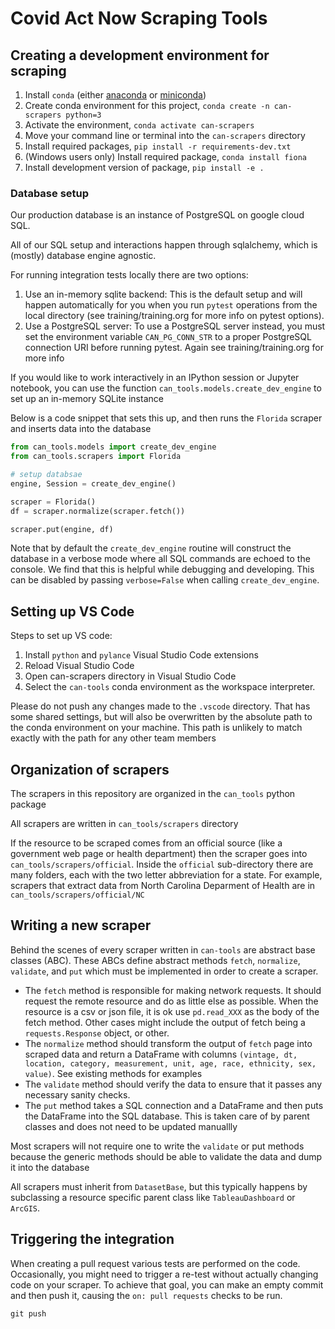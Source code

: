 # Covid Act Now Scraping Tools


## Creating a development environment for scraping

1. Install `conda` (either [anaconda](https://www.anaconda.com/products/individual) or [miniconda](https://docs.conda.io/en/latest/miniconda.html))
2. Create conda environment for this project, `conda create -n can-scrapers python=3`
3. Activate the environment, `conda activate can-scrapers`
4. Move your command line or terminal into the `can-scrapers` directory
6. Install required packages, `pip install -r requirements-dev.txt`
5. (Windows users only) Install required package, `conda install fiona`
7. Install development version of package, `pip install -e .`

### Database setup

Our production database is an instance of PostgreSQL on google cloud SQL.

All of our SQL setup and interactions happen through sqlalchemy, which is
(mostly) database engine agnostic.

For running integration tests locally there are two options:

1. Use an in-memory sqlite backend: This is the default setup and will happen
   automatically for you when you run `pytest` operations from the local
   directory (see training/training.org for more info on pytest options).
2. Use a PostgreSQL server: To use a PostgreSQL server instead, you must set the
   environment variable `CAN_PG_CONN_STR` to a proper PostgreSQL connection URI
   before running pytest. Again see training/training.org for more info


If you would like to work interactively in an IPython session or Jupyter
notebook, you can use the function `can_tools.models.create_dev_engine` to set
up an in-memory SQLite instance

Below is a code snippet that sets this up, and then runs the `Florida` scraper
and inserts data into the database

```python
from can_tools.models import create_dev_engine
from can_tools.scrapers import Florida

# setup databsae
engine, Session = create_dev_engine()

scraper = Florida()
df = scraper.normalize(scraper.fetch())

scraper.put(engine, df)
```

Note that by default the `create_dev_engine` routine will construct the database
in a verbose mode where all SQL commands are echoed to the console. We find that
this is helpful while debugging and developing. This can be disabled by passing
`verbose=False` when calling `create_dev_engine`.

## Setting up VS Code

Steps to set up VS code:

1. Install `python` and `pylance` Visual Studio Code extensions
2. Reload Visual Studio Code
3. Open can-scrapers directory in Visual Studio Code
4. Select the `can-tools` conda environment as the workspace interpreter.

Please do not push any changes made to the `.vscode` directory. That has some
shared settings, but will also be overwritten by the absolute path to the
conda environment on your machine. This path is unlikely to match exactly
with the path for any other team members

## Organization of scrapers

The scrapers in this repository are organized in the `can_tools` python package

All scrapers are written in `can_tools/scrapers` directory

If the resource to be scraped comes from an official source (like a government web page or
health department) then the scraper goes into `can_tools/scrapers/official`. Inside the `official`
sub-directory there are many folders, each with the two letter abbreviation for a state. For
example, scrapers that extract data from North Carolina Deparment of Health are in 
`can_tools/scrapers/official/NC`


## Writing a new scraper

Behind the scenes of every scraper written in `can-tools` are abstract base
classes (ABC). These ABCs define abstract methods `fetch`, `normalize`, `validate`,
and `put` which must be implemented in order to create a scraper.

* The `fetch` method is responsible for making network requests. It should request
  the remote resource and do as little else as possible. When the resource is a csv
  or json file, it is ok use `pd.read_XXX` as the body of the fetch method. Other cases
  might include the output of fetch being a `requests.Response` object, or other.
* The `normalize` method should transform the output of `fetch` page into scraped data
  and return a DataFrame with columns `(vintage, dt, location, category,
  measurement, unit, age, race, ethnicity, sex, value)`. See existing methods for
  examples
* The `validate` method should verify the data to ensure that it passes any
  necessary sanity checks.
* The `put` method takes a SQL connection and a DataFrame and then puts the
  DataFrame into the SQL database. This is taken care of by parent classes and
  does not need to be updated manuallly

Most scrapers will not require one to write the `validate` or put methods because
the generic methods should be able to validate the data and dump it into the database

All scrapers must inherit from `DatasetBase`, but this typically happens by subclassing 
a resource specific parent class like `TableauDashboard` or `ArcGIS`.

## Triggering the integration

When creating a pull request various tests are performed on the code.
Occasionally, you might need to trigger a re-test without actually changing code
on your scraper.  To achieve that goal, you can make an empty commit and then
push it, causing the `on: pull requests` checks to be run.

```git commit --allow-empty -m "Trigger GitHub actions"
git push
```
